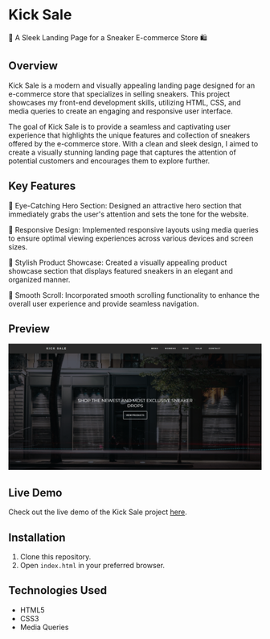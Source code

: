 # Kick Sale

👟 A Sleek Landing Page for a Sneaker E-commerce Store 🛍️

## Overview

Kick Sale is a modern and visually appealing landing page designed for an e-commerce store that specializes in selling sneakers. This project showcases my front-end development skills, utilizing HTML, CSS, and media queries to create an engaging and responsive user interface.

The goal of Kick Sale is to provide a seamless and captivating user experience that highlights the unique features and collection of sneakers offered by the e-commerce store. With a clean and sleek design, I aimed to create a visually stunning landing page that captures the attention of potential customers and encourages them to explore further.

## Key Features

👟 Eye-Catching Hero Section: Designed an attractive hero section that immediately grabs the user's attention and sets the tone for the website.

📱 Responsive Design: Implemented responsive layouts using media queries to ensure optimal viewing experiences across various devices and screen sizes.

🎨 Stylish Product Showcase: Created a visually appealing product showcase section that displays featured sneakers in an elegant and organized manner.

💨 Smooth Scroll: Incorporated smooth scrolling functionality to enhance the overall user experience and provide seamless navigation.

## Preview

![Kick Sale Preview](https://github.com/TakundaMuzunze/EcommerceLandingPage/raw/main/Kick%20Sale%20(Static%20Landing%20Page)/Assets/img/2022-07-16.png)

## Live Demo

Check out the live demo of the Kick Sale project [here](https://kicksale.netlify.app/).

## Installation

1. Clone this repository.
2. Open `index.html` in your preferred browser.

## Technologies Used

- HTML5
- CSS3
- Media Queries



